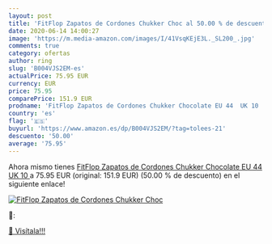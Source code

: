 ```yaml
---
layout: post
title: 'FitFlop Zapatos de Cordones Chukker Choc al 50.00 % de descuento'
date: 2020-06-14 14:00:27
image: 'https://m.media-amazon.com/images/I/41VsqKEjE3L._SL200_.jpg'
comments: true
category: ofertas
author: ring
slug: 'B004VJS2EM-es'
actualPrice: 75.95 EUR
currency: EUR
price: 75.95
comparePrice: 151.9 EUR
prodname: 'FitFlop Zapatos de Cordones Chukker Chocolate EU 44  UK 10 '
country: 'es'
flag: '🇪🇸'
buyurl: 'https://www.amazon.es/dp/B004VJS2EM/?tag=tolees-21'
descuento: '50.00'
average: '75.95'
---
```


Ahora mismo tienes [FitFlop Zapatos de Cordones Chukker Chocolate EU 44  UK 10 ](https://www.amazon.es/dp/B004VJS2EM/?tag=tolees-21) a 75.95 EUR (original: 151.9 EUR) (50.00 %  de descuento) en el siguiente enlace!

[![FitFlop Zapatos de Cordones Chukker Choc](https://m.media-amazon.com/images/I/41VsqKEjE3L._SL200_.jpg)](https://www.amazon.es/dp/B004VJS2EM/?tag=tolees-21)

🔎:


[🛒 Visítala!!!](https://www.amazon.es/dp/B004VJS2EM/?tag=tolees-21)
